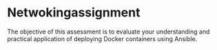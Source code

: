 # Netwokingassignment
The objective of this assessment is to evaluate your understanding and practical application of deploying Docker containers using Ansible. 
